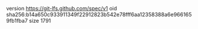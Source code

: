 version https://git-lfs.github.com/spec/v1
oid sha256:b14a650c933911349f22912823b542e78fff6aa12358388a6e9661659fb1fba7
size 1791
